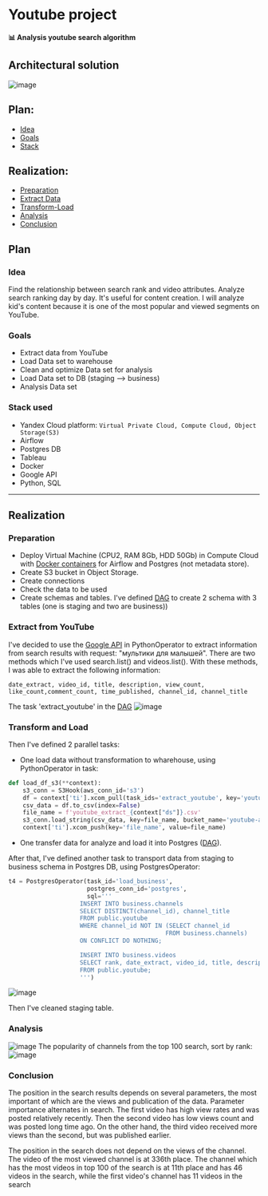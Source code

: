 # Youtube project
**📊  Analysis youtube search algorithm**
## Architectural solution
![image](images/solution.png)
## Plan:
- [Idea](#idea)
- [Goals](#goals)
- [Stack](#stack-used)
## Realization:
- [Preparation](#preparation)
- [Extract Data](#extract-from-youtube)
- [Transform-Load](#transform-and-load)
- [Analysis](#analysis)
- [Conclusion](#conclusion)
## Plan
### Idea
Find the relationship between search rank and video attributes. Analyze search ranking day by day. It's useful for content creation.
I will analyze kid's content because it is one of the most popular and viewed segments on YouTube.
### Goals
- Extract data from YouTube
- Load Data set to warehouse
- Clean and optimize Data set for analysis
- Load Data set to DB (staging --> business)
- Analysis Data set
### Stack used
- Yandex Cloud platform: 
```Virtual Private Cloud, Compute Cloud, Object Storage(S3)``` 
- Airflow
- Postgres DB
- Tableau
- Docker
- Google API
- Python, SQL
---
## Realization
### Preparation
- Deploy Virtual Machine (CPU2, RAM 8Gb, HDD 50Gb) in Compute Cloud with [Docker containers](/docker) for Airflow and Postgres (not metadata store).
- Create S3 bucket in Object Storage.
- Create connections
- Check the data to be used
- Create schemas and tables. I've defined [DAG](dag_create_tables_youtube.py) to create 2 schema with 3 tables (one is staging and two are business))
### Extract from YouTube
I've decided to use the [Google API](https://developers.google.com/youtube/v3/docs/search/list) in PythonOperator to extract information from search results with request: "мультики для малышей". There are two methods which I've used search.list() and videos.list(). With these methods, I was able to extract the following information:
```csv
date_extract, video_id, title, description, view_count, like_count,comment_count, time_published, channel_id, channel_title
```
The task 'extract_youtube' in the [DAG](dag_youtube_s3_pd.py)
![image](images/dag.png)
### Transform and Load
Then I've defined 2 parallel tasks:
- One load data without transformation to wharehouse, using PythonOperator in task:
```python
def load_df_s3(**context):
    s3_conn = S3Hook(aws_conn_id='s3')
    df = context['ti'].xcom_pull(task_ids='extract_youtube', key='youtube_df')
    csv_data = df.to_csv(index=False)
    file_name = f'youtube_extract_{context["ds"]}.csv'
    s3_conn.load_string(csv_data, key=file_name, bucket_name='youtube-analytics', replace=True)
    context['ti'].xcom_push(key='file_name', value=file_name)
```
- One transfer data for analyze and load it into Postgres ([DAG](dag_youtube_s3_pd.py)).

After that, I've defined another task to transport data from staging to business schema in Postgres DB, using PostgresOperator:
```python
t4 = PostgresOperator(task_id='load_business',
                      postgres_conn_id='postgres',
                      sql='''
                    INSERT INTO business.channels
                    SELECT DISTINCT(channel_id), channel_title
                    FROM public.youtube
                    WHERE channel_id NOT IN (SELECT channel_id
                                            FROM business.channels)
                    ON CONFLICT DO NOTHING;

                    INSERT INTO business.videos
                    SELECT rank, date_extract, video_id, title, description, view_count, like_count, comment_count, time_published, channel_id
                    FROM public.youtube;
                    ''')
```
![image](images/postgres%20-%20business.png)

Then I've cleaned staging table.
### Analysis
![image](images/dashboard.png)
The popularity of channels from the top 100 search, sort by rank:
![image](images/channels.png)
### Conclusion
The position in the search results depends on several parameters, the most important of which are the views and publication of the data.
Parameter importance alternates in search. The first video has high view rates and was posted relatively recently. Then the second video has low views count and was posted long time ago. On the other hand, the third video received more views than the second, but was published earlier.

The position in the search does not depend on the views of the channel. The video of the most viewed channel is at 336th place.
The channel which has the most videos in top 100 of the search is at 11th place and has 46 videos in the search, while the first video's channel has 11 videos in the search
